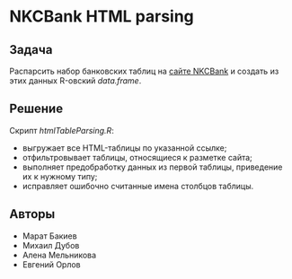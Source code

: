NKCBank HTML parsing
====================

## Задача
Распарсить набор банковских таблиц на [сайте NKCBank](http://www.nkcbank.ru/viewCatalog.do?menuKey=254) и создать из этих данных R-овский *data.frame*.

## Решение
Скрипт *htmlTableParsing.R*:
* выгружает все HTML-таблицы по указанной ссылке;
* отфильтровывает таблицы, относящиеся к разметке сайта;
* выполняет предобработку данных из первой таблицы, приведение их к нужному типу;
* исправляет ошибочно считанные имена столбцов таблицы.

## Авторы
* Марат Бакиев
* Михаил Дубов
* Алена Мельникова
* Евгений Орлов
